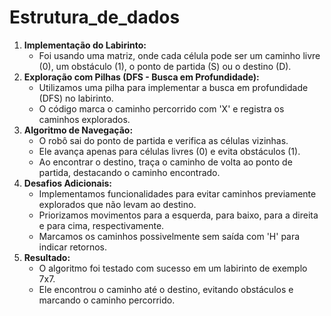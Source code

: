 # Estrutura_de_dados

1. **Implementação do Labirinto:**
    - Foi usando uma matriz, onde cada célula pode ser um caminho livre (0), um obstáculo (1), o ponto de partida (S) ou o destino (D).
2. **Exploração com Pilhas (DFS - Busca em Profundidade):**
    - Utilizamos uma pilha para implementar a busca em profundidade (DFS) no labirinto.
    - O código marca o caminho percorrido com 'X' e registra os caminhos explorados.
3. **Algoritmo de Navegação:**
    - O robô sai do ponto de partida e verifica as células vizinhas.
    - Ele avança apenas para células livres (0) e evita obstáculos (1).
    - Ao encontrar o destino, traça o caminho de volta ao ponto de partida, destacando o caminho encontrado.
4. **Desafios Adicionais:**
    - Implementamos funcionalidades para evitar caminhos previamente explorados que não levam ao destino.
    - Priorizamos movimentos para a esquerda, para baixo, para a direita e para cima, respectivamente.
    - Marcamos os caminhos possivelmente sem saída com 'H' para indicar retornos.
5. **Resultado:**
    - O algoritmo foi testado com sucesso em um labirinto de exemplo 7x7.
    - Ele encontrou o caminho até o destino, evitando obstáculos e marcando o caminho percorrido.
